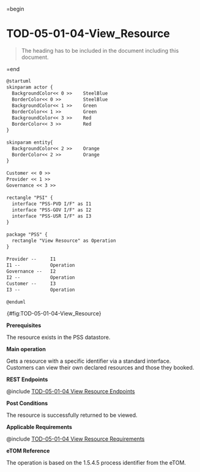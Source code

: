 =begin

# TOD-05-01-04-View_Resource

> The heading has to be included in the document including this document.

=end

```plantuml
@startuml
skinparam actor {
  BackgroundColor<< 0 >> 	SteelBlue
  BorderColor<< 0 >> 		SteelBlue
  BackgroundColor<< 1 >> 	Green
  BorderColor<< 1 >> 		Green
  BackgroundColor<< 3 >> 	Red
  BorderColor<< 3 >> 		Red
}

skinparam entity{
  BackgroundColor<< 2 >> 	Orange
  BorderColor<< 2 >> 		Orange
}

Customer << 0 >>
Provider << 1 >>
Governance << 3 >> 

rectangle "PSI" {
  interface "PSS-PVD I/F" as I1
  interface "PSS-GOV I/F" as I2
  interface "PSS-USR I/F" as I3
}

package "PSS" {
  rectangle "View Resource" as Operation
}

Provider --	    I1
I1 --           Operation
Governance --   I2
I2 --           Operation
Customer --     I3
I3 --           Operation

@enduml

```

![**TOD-05-01-04**: View Resource](../../common/pixel.png){#fig:TOD-05-01-04-View_Resource}

**Prerequisites**

The resource exists in the PSS datastore.

**Main operation**

Gets a resource with a specific identifier via a standard interface.
Customers can view their own declared resources and those they booked.

**REST Endpoints**

@include [TOD-05-01-04 View Resource Endpoints](endpoints/TOD-05-01-04-View_Resource-endpoints.md)

**Post Conditions**

The resource is successfully returned to be viewed.

**Applicable Requirements**

@include [TOD-05-01-04 View Resource Requirements](requirements/TOD-05-01-04-View_Resource-requirements.md)

**eTOM Reference**

The operation is based on the 1.5.4.5 process identifier from the eTOM.
